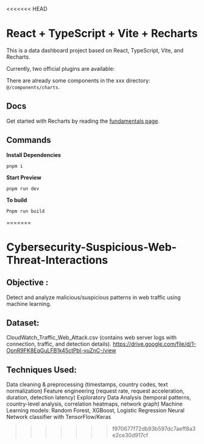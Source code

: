 <<<<<<< HEAD
# React + TypeScript + Vite + Recharts

This is a data dashboard project based on React, TypeScript, Vite, and Recharts.

Currently, two official plugins are available:

There are already some components in the xxx directory: `@/components/charts`.

## Docs

Get started with Recharts by reading the [fundamentals page](https://recharts.org/en-US/api).



## Commands

**Install Dependencies**

```shell
pnpm i
```

**Start Preview**

```shell
pnpm run dev
```

**To build**

```shell
Pnpm run build
```
=======
# Cybersecurity-Suspicious-Web-Threat-Interactions
## Objective : 
Detect and analyze malicious/suspicious patterns in web traffic using machine learning.
## Dataset: 
CloudWatch_Traffic_Web_Attack.csv (contains web server logs with connection, traffic, and detection details).
                             https://drive.google.com/file/d/1-OpnR9FK8EqGuLFB1k45ctPbl-vuZnC-/view
## Techniques Used:
Data cleaning & preprocessing (timestamps, country codes, text normalization)
Feature engineering (request rate, request acceleration, duration, detection latency)
Exploratory Data Analysis (temporal patterns, country-level analysis, correlation heatmaps, network graph)
Machine Learning models: Random Forest, XGBoost, Logistic Regression
Neural Network classifier with TensorFlow/Keras
>>>>>>> f970677f72db93b597dc7aeff8a3e2ce30d917cf
